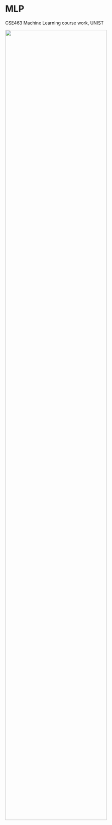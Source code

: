 # MLP

CSE463 Machine Learning course work, UNIST

<img width=80% src=https://user-images.githubusercontent.com/83270461/123200348-79280100-d4eb-11eb-827a-a5c2f33114ea.png>
